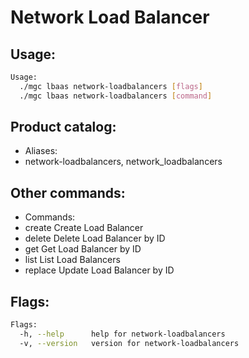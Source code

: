 # Network Load Balancer

## Usage:
```bash
Usage:
  ./mgc lbaas network-loadbalancers [flags]
  ./mgc lbaas network-loadbalancers [command]
```

## Product catalog:
- Aliases:
- network-loadbalancers, network_loadbalancers

## Other commands:
- Commands:
- create      Create Load Balancer
- delete      Delete Load Balancer by ID
- get         Get Load Balancer by ID
- list        List Load Balancers
- replace     Update Load Balancer by ID

## Flags:
```bash
Flags:
  -h, --help      help for network-loadbalancers
  -v, --version   version for network-loadbalancers
```

